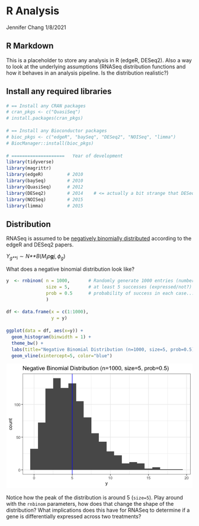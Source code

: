 R Analysis
================
Jennifer Chang
1/8/2021

## R Markdown

This is a placeholder to store any analysis in R (edgeR, DESeq2). Also a
way to look at the underlying assumptions (RNASeq distribution functions
and how it behaves in an analysis pipeline. Is the distribution
realistic?)

## Install any required libraries

``` r
# == Install any CRAN packages
# cran_pkgs <- c("QuasiSeq")
# install.packages(cran_pkgs)

# == Install any Bioconductor packages
# bioc_pkgs <- c("edgeR", "baySeq", "DESeq2", "NOISeq", "limma")
# BiocManager::install(bioc_pkgs)

# ====================   Year of development
library(tidyverse)
library(magrittr)
library(edgeR)         # 2010
library(baySeq)        # 2010
library(QuasiSeq)      # 2012
library(DESeq2)        # 2014    # <= actually a bit strange that DESeq2 & edgeR tend to be equivalent, despite being 4yrs later
library(NOISeq)        # 2015
library(limma)         # 2015
```

## Distribution

RNASeq is assumed to be [negatively binomially
distributed](https://en.wikipedia.org/wiki/Negative_binomial_distribution)
according to the edgeR and DESeq2 papers.

*Y*<sub>*g**i*</sub> ∼ *N**B*(*M*<sub>*i*</sub>*p**g**j*, *ϕ*<sub>*g*</sub>)

What does a negative binomial distribution look like?

``` r
y  <- rnbinom( n = 1000,       # Randomly generate 1000 entries (number of replicates?)
               size = 5,       # at least 5 successes (expressed/not?)
               prob = 0.5      # probability of success in each case...maybe length of genome may affect this
               )

df <- data.frame(x = c(1:1000),
                 y = y)
                  
ggplot(data = df, aes(x=y)) + 
  geom_histogram(binwidth = 1) +
  theme_bw() +
  labs(title="Negative Binomial Distribution (n=1000, size=5, prob=0.5)") +
  geom_vline(xintercept=5, color="blue")
```

![](imgs/R_negbinomial-1.png)<!-- -->

Notice how the peak of the distribution is around 5 (`size=5`). Play
around with the `rnbinom` parameters, how does that change the shape of
the distribution? What implications does this have for RNASeq to
determine if a gene is differentially expressed across two treatments?
